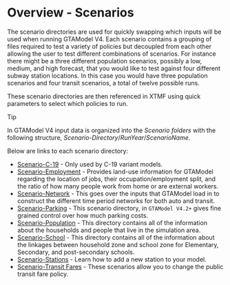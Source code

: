 # Overview - Scenarios

The scenario directories are used for quickly swapping which inputs will be used when running GTAModel V4.
Each scenario contains a grouping of files required to test a variety of policies but decoupled from each other allowing
the user to test different combinations of scenarios.  For instance there might be a three different population scenarios,
possibly a low, medium, and high forecast, that you would like to test against four different subway station locations.
In this case you would have three population scenarios and four transit scenarios, a total of twelve possible runs.

These scenario directories are then referenced in XTMF using quick parameters to select which policies to run.

> [!Tip]
> In GTAModel V4 input data is organized into the _Scenario folders_ with the following structure,
> _Scenario-Directory_/_RunYear_/_ScenarioName_.

Below are links to each scenario directory:

* [Scenario-C-19](c_19.md) - Only used by C-19 variant models.
* [Scenario-Employment](employment.md) - Provides land-use information for GTAModel regarding the location of jobs, their occupation/employment split, and
    the ratio of how many people work from home or are external workers.
* [Scenario-Network](network.md) - This goes over the inputs that GTAModel load in to construct the different time period networks for both auto and transit.
* [Scenario-Parking](parking.md) - This scenario directory, in `GTAModel V4.2+` gives fine grained control over how much parking costs.
* [Scenario-Population](population.md) - This directory contains all of the information about the households and people that live in the simulation area.
* [Scenario-School](school.md) - This directory contains all of the information about the linkages between household zone and school zone for Elementary, Secondary,
    and post-secondary schools.
* [Scenario-Stations](stations.md) - Learn how to add a new station to your model.
* [Scenario-Transit Fares](transit_fares.md) - These scenarios allow you to change the public transit fare policy.
